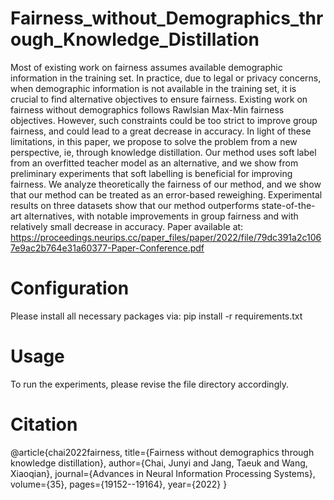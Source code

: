 # Fairness_without_Demographics_through_Knowledge_Distillation
  
Most of existing work on fairness assumes available demographic information in the training set. In practice, due to legal or privacy concerns, when demographic information is not available in the training set, it is crucial to find alternative objectives to ensure fairness. Existing work on fairness without demographics follows Rawlsian Max-Min fairness objectives. However, such constraints could be too strict to improve group fairness, and could lead to a great decrease in accuracy. In light of these limitations, in this paper, we propose to solve the problem from a new perspective, ie, through knowledge distillation. Our method uses soft label from an overfitted teacher model as an alternative, and we show from preliminary experiments that soft labelling is beneficial for improving fairness. We analyze theoretically the fairness of our method, and we show that our method can be treated as an error-based reweighing. Experimental results on three datasets show that our method outperforms state-of-the-art alternatives, with notable improvements in group fairness and with relatively small decrease in accuracy. Paper available at: https://proceedings.neurips.cc/paper_files/paper/2022/file/79dc391a2c1067e9ac2b764e31a60377-Paper-Conference.pdf

# Configuration

Please install all necessary packages via: pip install -r requirements.txt

# Usage

To run the experiments, please revise the file directory accordingly.

# Citation
@article{chai2022fairness,
  title={Fairness without demographics through knowledge distillation},
  author={Chai, Junyi and Jang, Taeuk and Wang, Xiaoqian},
  journal={Advances in Neural Information Processing Systems},
  volume={35},
  pages={19152--19164},
  year={2022}
}
